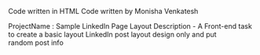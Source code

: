 Code written in HTML 
Code written by Monisha Venkatesh

ProjectName : Sample LinkedIn Page Layout
Description -
A Front-end task to create a basic layout
 LinkedIn post layout design only and put random post info